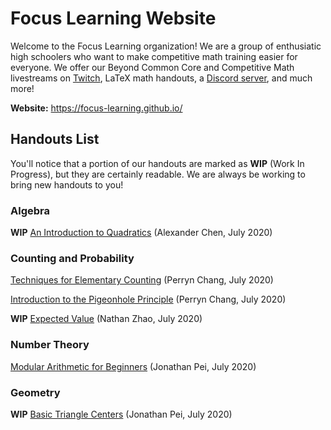 # Focus Learning Website
Welcome to the Focus Learning organization! We are a group of enthusiatic high schoolers who want to make competitive math training easier for everyone. We offer our Beyond Common Core and Competitive Math livestreams on [Twitch](https://www.twitch.tv/focus_learning), LaTeX math handouts, a [Discord server](https://discord.gg/WnBgCdH), and much more!

**Website:** https://focus-learning.github.io/

## Handouts List
You'll notice that a portion of our handouts are marked as **WIP** (Work In Progress), but they are certainly readable. We are always be working to bring new handouts to you!

### Algebra

**WIP** [An Introduction to Quadratics](https://github.com/focus-learning/website/blob/master/handouts/math/algebra/intro-to-quadratics/intro-to-quadratics.pdf) (Alexander Chen, July 2020)

### Counting and Probability

[Techniques for Elementary Counting](https://github.com/focus-learning/website/blob/master/handouts/math/counting/elementary-counting/Techniques_for_Elementary_Counting.pdf) (Perryn Chang, July 2020)

[Introduction to the Pigeonhole Principle](https://github.com/focus-learning/website/blob/master/handouts/math/counting/Intermediate%20Counting/The_Pigeonhole_Principle.pdf) (Perryn Chang, July 2020)

**WIP** [Expected Value](https://github.com/focus-learning/website/blob/master/handouts/math/counting/expected-value/expected-value.pdf) (Nathan Zhao, July 2020)

### Number Theory

[Modular Arithmetic for Beginners](https://github.com/focus-learning/website/blob/master/handouts/math/Number%20Theory/modular_arithmetic_beg/modular_arithmetic.pdf) (Jonathan Pei, July 2020)

### Geometry

**WIP** [Basic Triangle Centers](https://github.com/focus-learning/website/blob/master/handouts/math/Geometry/Triangle_Centers/triangle_centers.pdf) (Jonathan Pei, July 2020)
